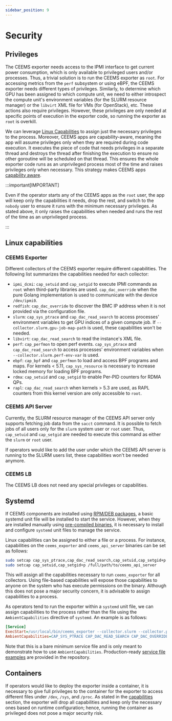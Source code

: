 ```yaml
---
sidebar_position: 9
---
```


# Security

## Privileges

The CEEMS exporter needs access to the IPMI interface to get current power consumption, which is only available to privileged users and/or processes. Thus, a trivial solution is to run the CEEMS exporter as `root`. For accessing metrics from the `perf` subsystem or using eBPF, the CEEMS exporter needs different types of privileges. Similarly, to determine which GPU has been assigned to which compute unit, we need to either introspect the compute unit's environment variables (for the SLURM resource manager) or the `libvirt` XML file for VMs (for OpenStack), etc. These actions also require privileges. However, these privileges are only needed at specific points of execution in the exporter code, so running the exporter as `root` is overkill.

We can leverage [Linux Capabilities](https://man7.org/linux/man-pages/man7/capabilities.7.html) to assign just the necessary privileges to the process. Moreover, CEEMS apps are capability-aware, meaning the app will assume privileges only when they are required during code execution. It executes the piece of code that needs privileges in a separate thread and destroys the thread after finishing the execution to ensure no other goroutine will be scheduled on that thread. This ensures the whole exporter code runs as an unprivileged process most of the time and raises privileges only when necessary. This strategy makes CEEMS apps [capability aware](https://tbhaxor.com/understanding-linux-capabilities/).

:::important[IMPORTANT]

Even if the operator starts any of the CEEMS apps as the `root` user, the app will keep only the capabilities it needs, drop the rest, and switch to the `nobody` user to ensure it runs with the minimum necessary privileges. As stated above, it only raises the capabilities when needed and runs the rest of the time as an unprivileged process.

:::

## Linux capabilities

### CEEMS Exporter

Different collectors of the CEEMS exporter require different capabilities. The following list summarizes the capabilities needed for each collector:

- `ipmi_dcmi`: `cap_setuid` and `cap_setgid` to execute IPMI commands as `root` when third-party libraries are used. `cap_dac_override` when the pure Golang implementation is used to communicate with the device `/dev/ipmi0`.
- `redfish`: `cap_dac_override` to discover the BMC IP address when it is not provided via the configuration file.
- `slurm`: `cap_sys_ptrace` and `cap_dac_read_search` to access processes' environment variables to get GPU indices of a given compute job. If `--collector.slurm.gpu-job-map-path` is used, these capabilities won't be needed.
- `libvirt`: `cap_dac_read_search` to read the instance's XML file.
- `perf`: `cap_perfmon` to open perf events. `cap_sys_ptrace` and `cap_dac_read_search` to access processes' environment variables when `--collector.slurm.perf-env-var` is used.
- `ebpf`: `cap_bpf` and `cap_perfmon` to load and access BPF programs and maps. For kernels < 5.11, `cap_sys_resource` is necessary to increase locked memory for loading BPF programs.
- `rdma`: `cap_setuid` and `cap_setgid` to enable Per-PID counters for RDMA QPs.
- `rapl`: `cap_dac_read_search` when kernels > 5.3 are used, as RAPL counters from this kernel version are only accessible to `root`.

### CEEMS API Server

Currently, the SLURM resource manager of the CEEMS API server only supports fetching job data from the `sacct` command. It is possible to fetch jobs of all users only for the `slurm` system user or `root` user. Thus, `cap_setuid` and `cap_setgid` are needed to execute this command as either the `slurm` or `root` user.

If operators would like to add the user under which the CEEMS API server is running to the SLURM users list, these capabilities won't be needed anymore.

### CEEMS LB

The CEEMS LB does not need any special privileges or capabilities.

## Systemd

If CEEMS components are installed using [RPM/DEB packages](../installation/os-packages.md), a basic systemd unit file will be installed to start the service. However, when they are installed manually using [pre-compiled binaries](../installation/pre-compiled-binaries.md), it is necessary to install and configure `systemd` unit files to manage the service.

Linux capabilities can be assigned to either a file or a process. For instance, capabilities on the `ceems_exporter` and `ceems_api_server` binaries can be set as follows:

```bash
sudo setcap cap_sys_ptrace,cap_dac_read_search,cap_setuid,cap_setgid+p /full/path/to/ceems_exporter
sudo setcap cap_setuid,cap_setgid+p /full/path/to/ceems_api_server
```

This will assign all the capabilities necessary to run `ceems_exporter` for all collectors. Using file-based capabilities will expose those capabilities to anyone on the system who has execute permissions on the binary. Although this does not pose a major security concern, it is advisable to assign capabilities to a process.

As operators tend to run the exporter within a `systemd` unit file, we can assign capabilities to the process rather than the file using the `AmbientCapabilities` directive of `systemd`. An example is as follows:

```ini
[Service]
ExecStart=/usr/local/bin/ceems_exporter --collector.slurm --collector.perf.hardware-events --collector.ebpf.io-metrics --collector.ipmi_dcmi --collector.ipmi_dcmi.force-native-mode
AmbientCapabilities=CAP_SYS_PTRACE CAP_DAC_READ_SEARCH CAP_DAC_OVERRIDE CAP_PERFMON CAP_BPF CAP_SYS_RESOURCE
```

Note that this is a bare minimum service file and is only meant to demonstrate how to use `AmbientCapabilities`. Production-ready [service file examples](https://github.com/mahendrapaipuri/ceems/tree/main/build/package) are provided in the repository.

## Containers

If operators would like to deploy the exporter inside a container, it is necessary to give full privileges to the container for the exporter to access different files under `/dev`, `/sys`, and `/proc`. As stated in the [capabilities](#linux-capabilities) section, the exporter will drop all capabilities and keep only the necessary ones based on runtime configuration; hence, running the container as privileged does not pose a major security risk.
